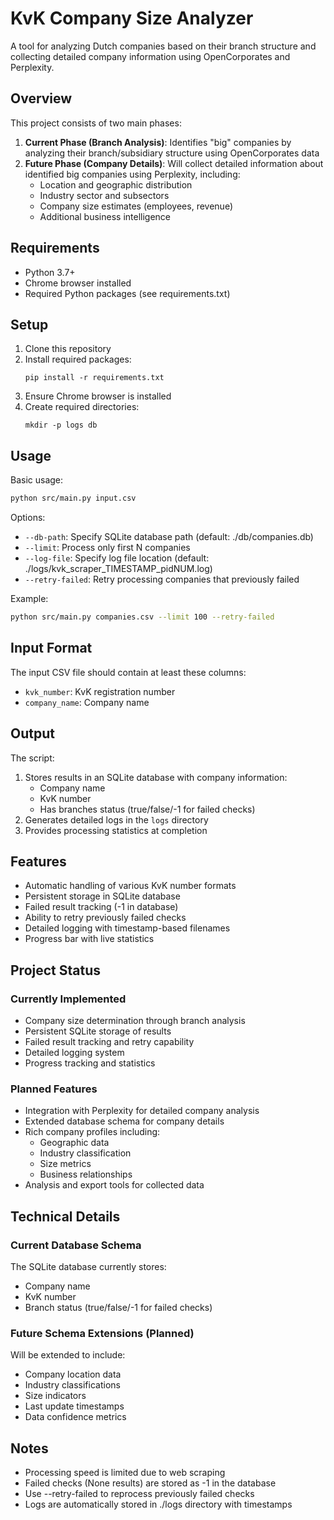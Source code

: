 # KvK Company Size Analyzer

A tool for analyzing Dutch companies based on their branch structure and collecting detailed company information using OpenCorporates and Perplexity.

## Overview
This project consists of two main phases:
1. **Current Phase (Branch Analysis)**: Identifies "big" companies by analyzing their branch/subsidiary structure using OpenCorporates data
2. **Future Phase (Company Details)**: Will collect detailed information about identified big companies using Perplexity, including:
   - Location and geographic distribution
   - Industry sector and subsectors
   - Company size estimates (employees, revenue)
   - Additional business intelligence

## Requirements
- Python 3.7+
- Chrome browser installed
- Required Python packages (see requirements.txt)

## Setup
1. Clone this repository
2. Install required packages:
   ```
   pip install -r requirements.txt
   ```
3. Ensure Chrome browser is installed
4. Create required directories:
   ```
   mkdir -p logs db
   ```

## Usage
Basic usage:
```bash
python src/main.py input.csv
```

Options:
- `--db-path`: Specify SQLite database path (default: ./db/companies.db)
- `--limit`: Process only first N companies
- `--log-file`: Specify log file location (default: ./logs/kvk_scraper_TIMESTAMP_pidNUM.log)
- `--retry-failed`: Retry processing companies that previously failed

Example:
```bash
python src/main.py companies.csv --limit 100 --retry-failed
```

## Input Format
The input CSV file should contain at least these columns:
- `kvk_number`: KvK registration number
- `company_name`: Company name

## Output
The script:
1. Stores results in an SQLite database with company information:
   - Company name
   - KvK number
   - Has branches status (true/false/-1 for failed checks)
2. Generates detailed logs in the `logs` directory
3. Provides processing statistics at completion

## Features
- Automatic handling of various KvK number formats
- Persistent storage in SQLite database
- Failed result tracking (-1 in database)
- Ability to retry previously failed checks
- Detailed logging with timestamp-based filenames
- Progress bar with live statistics

## Project Status

### Currently Implemented
- Company size determination through branch analysis
- Persistent SQLite storage of results
- Failed result tracking and retry capability
- Detailed logging system
- Progress tracking and statistics

### Planned Features
- Integration with Perplexity for detailed company analysis
- Extended database schema for company details
- Rich company profiles including:
  - Geographic data
  - Industry classification
  - Size metrics
  - Business relationships
- Analysis and export tools for collected data

## Technical Details

### Current Database Schema
The SQLite database currently stores:
- Company name
- KvK number
- Branch status (true/false/-1 for failed checks)

### Future Schema Extensions (Planned)
Will be extended to include:
- Company location data
- Industry classifications
- Size indicators
- Last update timestamps
- Data confidence metrics

## Notes
- Processing speed is limited due to web scraping
- Failed checks (None results) are stored as -1 in the database
- Use --retry-failed to reprocess previously failed checks
- Logs are automatically stored in ./logs directory with timestamps

